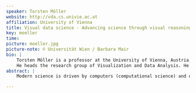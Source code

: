 ```yaml
---
speaker: Torsten Möller
website: http://vda.cs.univie.ac.at
affiliation: University of Vienna
title: Visual data science - Advancing science through visual reasoning
key: moeller
time:
picture: moeller.jpg
picture-note: © Universität Wien / Barbara Mair
bio: |
    Torsten Möller is a professor at the University of Vienna, Austria, since 2013. Between 1999 and 2012 he served as a Computing Science faculty member at Simon Fraser University, Canada. He received his PhD in Computer and Information Science from Ohio State University in 1999 and a Vordiplom (BSc) in mathematical computer science from Humboldt University of Berlin, Germany. He is a senior member of IEEE and ACM, and a member of Eurographics. His research interests include algorithms and tools for analyzing and displaying data with principles rooted in computer graphics, image processing, visualization and human-computer interaction.
    He heads the research group of Visualization and Data Analysis. He served as the appointed Vice Chair for Publications of the IEEE Visualization and Graphics Technical Committee (VGTC) between 2003 and 2012. He has served on a number of program committees and has been papers co-chair for IEEE Visualization, EuroVis, Graphics Interface, and the Workshop on Volume Graphics as well as the Visualization track of the 2007 International Symposium on Visual Computing. He has also co-organized the 2004 Workshop on Mathematical Foundations of Scientific Visualization, Computer Graphics, and Massive Data Exploration as well as the 2010 Workshop on Sampling and Reconstruction: Applications and Advances at the Banff International Research Station, Canada. He is a co-founding chair of the Symposium on Biological Data Visualization (BioVis). In 2010, he was the recipient of the NSERC DAS award. He received best paper awards from IEEE Conference on Visualization (1997), Symposium on Geometry Processing (2008), and EuroVis (2010), as well as two second best paper awards from EuroVis (2009, 2012).
abstract: |
    Modern science is driven by computers (computational science) and data (data-driven science). While visual analysis has always been an integral part of science, in the context of computational science and data-driven science it has gained new importance. In this talk I will demonstrate novel approaches in visualization to support the process of modeling and simulations. Especially, I will report on some of the latest approaches and challenges in modeling and reasoning with uncertainty. Visual tools for ensemble analysis, sensitivity analysis, and the cognitive challenges during decision making build the basis of an emerging field of visual data science which is becoming an essential ingredient of computational thinking.

---
```




